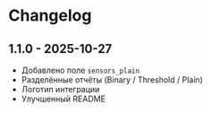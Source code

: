 # Changelog

## 1.1.0 - 2025-10-27
- Добавлено поле `sensors_plain`
- Разделённые отчёты (Binary / Threshold / Plain)
- Логотип интеграции
- Улучшенный README
